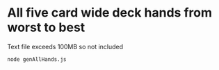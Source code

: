 # All five card wide deck hands from worst to best

Text file exceeds 100MB so not included

`node genAllHands.js`